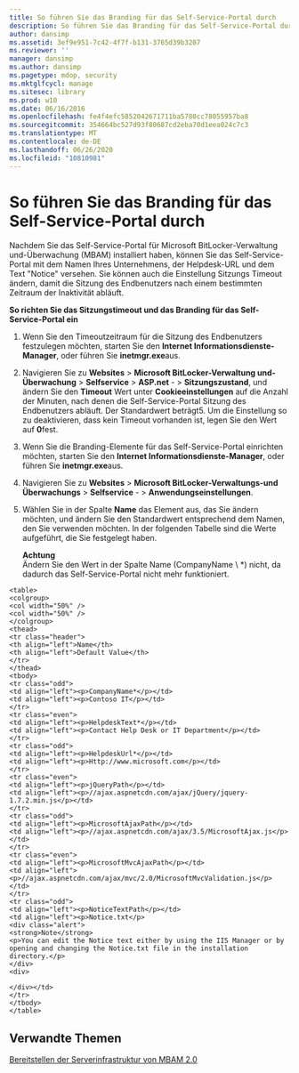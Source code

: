 ```yaml
---
title: So führen Sie das Branding für das Self-Service-Portal durch
description: So führen Sie das Branding für das Self-Service-Portal durch
author: dansimp
ms.assetid: 3ef9e951-7c42-4f7f-b131-3765d39b3207
ms.reviewer: ''
manager: dansimp
ms.author: dansimp
ms.pagetype: mdop, security
ms.mktglfcycl: manage
ms.sitesec: library
ms.prod: w10
ms.date: 06/16/2016
ms.openlocfilehash: fe4f4efc5852042671711ba5780cc78055957ba8
ms.sourcegitcommit: 354664bc527d93f80687cd2eba70d1eea024c7c3
ms.translationtype: MT
ms.contentlocale: de-DE
ms.lasthandoff: 06/26/2020
ms.locfileid: "10810981"
---
```

# So führen Sie das Branding für das Self-Service-Portal durch


Nachdem Sie das Self-Service-Portal für Microsoft BitLocker-Verwaltung und-Überwachung (MBAM) installiert haben, können Sie das Self-Service-Portal mit dem Namen Ihres Unternehmens, der Helpdesk-URL und dem Text "Notice" versehen. Sie können auch die Einstellung Sitzungs Timeout ändern, damit die Sitzung des Endbenutzers nach einem bestimmten Zeitraum der Inaktivität abläuft.

**So richten Sie das Sitzungstimeout und das Branding für das Self-Service-Portal ein**

1.  Wenn Sie den Timeoutzeitraum für die Sitzung des Endbenutzers festzulegen möchten, starten Sie den **Internet Informationsdienste-Manager**, oder führen Sie **inetmgr.exe**aus.

2.  Navigieren Sie zu **Websites** &gt; **Microsoft BitLocker-Verwaltung und-Überwachung** &gt; **Selfservice** &gt; **ASP.net** - &gt; **Sitzungszustand**, und ändern Sie den **Timeout** Wert unter **Cookieeinstellungen** auf die Anzahl der Minuten, nach denen die Self-Service-Portal Sitzung des Endbenutzers abläuft. Der Standardwert beträgt5. Um die Einstellung so zu deaktivieren, dass kein Timeout vorhanden ist, legen Sie den Wert auf **0**fest.

3.  Wenn Sie die Branding-Elemente für das Self-Service-Portal einrichten möchten, starten Sie den **Internet Informationsdienste-Manager**, oder führen Sie **inetmgr.exe**aus.

4.  Navigieren Sie zu **Websites** &gt; **Microsoft BitLocker-Verwaltungs-und Überwachungs** &gt; **Selfservice** - &gt; **Anwendungseinstellungen**.

5.  Wählen Sie in der Spalte **Name** das Element aus, das Sie ändern möchten, und ändern Sie den Standardwert entsprechend dem Namen, den Sie verwenden möchten. In der folgenden Tabelle sind die Werte aufgeführt, die Sie festgelegt haben.

    **Achtung**  
    Ändern Sie den Wert in der Spalte Name (CompanyName \ *) nicht, da dadurch das Self-Service-Portal nicht mehr funktioniert.



~~~
<table>
<colgroup>
<col width="50%" />
<col width="50%" />
</colgroup>
<thead>
<tr class="header">
<th align="left">Name</th>
<th align="left">Default Value</th>
</tr>
</thead>
<tbody>
<tr class="odd">
<td align="left"><p>CompanyName*</p></td>
<td align="left"><p>Contoso IT</p></td>
</tr>
<tr class="even">
<td align="left"><p>HelpdeskText*</p></td>
<td align="left"><p>Contact Help Desk or IT Department</p></td>
</tr>
<tr class="odd">
<td align="left"><p>HelpdeskUrl*</p></td>
<td align="left"><p>Http://www.microsoft.com</p></td>
</tr>
<tr class="even">
<td align="left"><p>jQueryPath</p></td>
<td align="left"><p>//ajax.aspnetcdn.com/ajax/jQuery/jquery-1.7.2.min.js</p></td>
</tr>
<tr class="odd">
<td align="left"><p>MicrosoftAjaxPath</p></td>
<td align="left"><p>//ajax.aspnetcdn.com/ajax/3.5/MicrosoftAjax.js</p></td>
</tr>
<tr class="even">
<td align="left"><p>MicrosoftMvcAjaxPath</p></td>
<td align="left"><p>//ajax.aspnetcdn.com/ajax/mvc/2.0/MicrosoftMvcValidation.js</p></td>
</tr>
<tr class="odd">
<td align="left"><p>NoticeTextPath</p></td>
<td align="left"><p>Notice.txt</p>
<div class="alert">
<strong>Note</strong>  
<p>You can edit the Notice text either by using the IIS Manager or by opening and changing the Notice.txt file in the installation directory.</p>
</div>
<div>

</div></td>
</tr>
</tbody>
</table>
~~~



## Verwandte Themen


[Bereitstellen der Serverinfrastruktur von MBAM 2.0](deploying-the-mbam-20-server-infrastructure-mbam-2.md)









